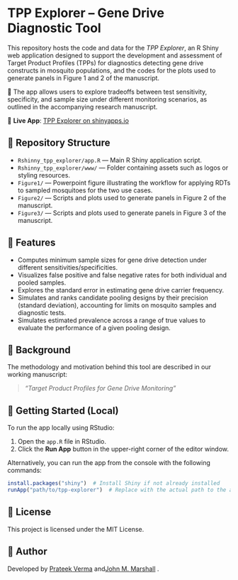 # TPP Explorer – Gene Drive Diagnostic Tool

This repository hosts the code and data for the *TPP Explorer*, an R Shiny web application designed to support the development and assessment of Target Product Profiles (TPPs) for diagnostics detecting gene drive constructs in mosquito populations, and the codes for the plots used to generate panels in Figure 1 and 2 of the manuscript.

🧪 The app allows users to explore tradeoffs between test sensitivity, specificity, and sample size under different monitoring scenarios, as outlined in the accompanying research manuscript.

📍 **Live App**: [TPP Explorer on shinyapps.io](https://pverma.shinyapps.io/tpp_explorer/)

## 📁 Repository Structure

- `Rshinny_tpp_explorer/app.R` — Main R Shiny application script.
- `Rshinny_tpp_explorer/www/` — Folder containing assets such as logos or styling resources.
- `Figure1/` — Powerpoint figure illustrating the workflow for applying RDTs to sampled mosquitoes for the two use cases.
- `Figure2/` — Scripts and plots used to generate panels in Figure 2 of the manuscript.
- `Figure3/` — Scripts and plots used to generate panels in Figure 3 of the manuscript.

## 🧰 Features

- Computes minimum sample sizes for gene drive detection under different sensitivities/specificities.
- Visualizes false positive and false negative rates for both individual and pooled samples.
- Explores the standard error in estimating gene drive carrier frequency.
- Simulates and ranks candidate pooling designs by their precision (standard deviation), accounting for limits on mosquito samples and diagnostic tests.
- Simulates estimated prevalence across a range of true values to evaluate the performance of a given pooling design.

## 📖 Background

The methodology and motivation behind this tool are described in our working manuscript:
> *“Target Product Profiles for Gene Drive Monitoring”*

## 🚀 Getting Started (Local)

To run the app locally using RStudio:
1. Open the `app.R` file in RStudio.
2. Click the **Run App** button in the upper-right corner of the editor window.

Alternatively, you can run the app from the console with the following commands:

```R
install.packages("shiny")  # Install Shiny if not already installed
runApp("path/to/tpp-explorer")  # Replace with the actual path to the app directory

```

## 📜 License

This project is licensed under the MIT License.

## 👤 Author

Developed by [Prateek Verma](https://sites.google.com/view/prateekverma) and [​John M. Marshall](https://www.marshalllab.com/) .

